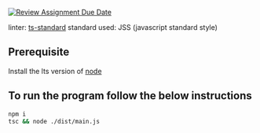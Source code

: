 [![Review Assignment Due Date](https://classroom.github.com/assets/deadline-readme-button-24ddc0f5d75046c5622901739e7c5dd533143b0c8e959d652212380cedb1ea36.svg)](https://classroom.github.com/a/__xb4cFP)

linter: [ts-standard](https://github.com/standard/ts-standard)
standard used: JSS (javascript standard style)
## Prerequisite
 
Install the lts version of [node](https://nodejs.org/en/download/current)


## To run the program follow the below instructions

```sh
npm i
tsc && node ./dist/main.js
```

